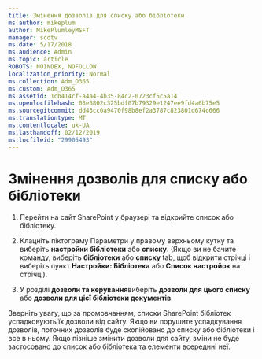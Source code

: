 ```yaml
---
title: Змінення дозволів для списку або бібліотеки
ms.author: mikeplum
author: MikePlumleyMSFT
manager: scotv
ms.date: 5/17/2018
ms.audience: Admin
ms.topic: article
ROBOTS: NOINDEX, NOFOLLOW
localization_priority: Normal
ms.collection: Adm_O365
ms.custom: Adm_O365
ms.assetid: 1cb414cf-a4a4-4b35-84c2-0723cf5c5a14
ms.openlocfilehash: 03e3802c325bdf07b79329e1247ee9fd4a6b75e5
ms.sourcegitcommit: dd43cc0a9470f98b8ef2a3787c823801d674c666
ms.translationtype: MT
ms.contentlocale: uk-UA
ms.lasthandoff: 02/12/2019
ms.locfileid: "29905493"
---
```

# <a name="change-permissions-for-a-sharepoint-list-or-library"></a>Змінення дозволів для списку або бібліотеки

1. Перейти на сайт SharePoint у браузері та відкрийте список або бібліотеку.
    
2. Клацніть піктограму Параметри у правому верхньому кутку та виберіть **настройки бібліотеки** або **списку**. (Якщо ви не бачите команду, виберіть **бібліотеки** або **списку** tab, щоб відкрити стрічці і виберіть пункт **Настройки: Бібліотека** або **Список настройок** на стрічці). 
    
3. У розділі **дозволи та керування**виберіть **дозволи для цього списку** або **дозволи для цієї бібліотеки документів**.
    
Зверніть увагу, що за промовчанням, списки SharePoint бібліотек успадковують їх дозволи від сайту. Якщо ви порушите успадкування дозволів, поточних дозволів буде скопійовано до списку або бібліотеки і все в ньому. Якщо пізніше змінити дозволи для сайту, зміни не буде застосовано до список або бібліотека та елементи всередині неї.
  

